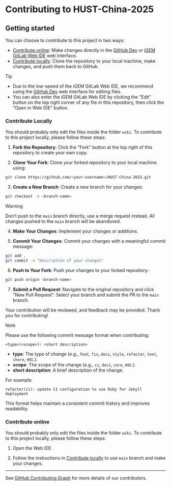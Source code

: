 # Contributing to HUST-China-2025

## Getting started

You can choose to contribute to this project in two ways:

- [Contribute online](#contribute-online): Make changes directly in the [GitHub Dev](https://github.dev/Lucas04-nhr/HUST-China-2025) or [iGEM GitLab Web IDE](https://gitlab.igem.org/-/ide/project/2025/hust-china/edit/main/-/) web interface.
- [Contribute locally](#contribute-locally): Clone the repository to your local machine, make changes, and push them back to GitHub.

> [!TIP]
> - Due to the low-speed of the iGEM GitLab Web IDE, we recommend using the [GitHub Dev](https://github.dev/Lucas04-nhr/HUST-China-2025) web interface for editing files.
> - You can also enter the iGEM GitLab Web IDE by clicking the "Edit" button on the top right corner of any file in this repository, then click the "Open in Web IDE" button.

### Contribute Locally

You should probably only edit the files inside the folder `wiki`. To contribute to this project locally, please follow these steps:

1. **Fork the Repository**: Click the "Fork" button at the top right of this repository to create your own copy.

2. **Clone Your Fork**: Clone your forked repository to your local machine using:
  ```bash
  git clone https://github.com/<your-username>/HUST-China-2025.git
  ```

3. **Create a New Branch**: Create a new branch for your changes:
  ```bash
  git checkout -b <branch-name>
  ```

> [!WARNING]
> Don't push to the `main` branch directly, use a merge request instead. All changes pushed to the `main` branch will be abandoned.

4. **Make Your Changes**: Implement your changes or additions.

5. **Commit Your Changes**: Commit your changes with a meaningful commit message:
  ```bash
  git add .
  git commit -m "Description of your changes"
  ```

6. **Push to Your Fork**: Push your changes to your forked repository:
  ```bash
  git push origin <branch-name>
  ```

7. **Submit a Pull Request**: Navigate to the original repository and click "New Pull Request". Select your branch and submit the PR to the `main` branch.

Your contribution will be reviewed, and feedback may be provided. Thank you for contributing!

> [!NOTE]
> 
> Please use the following commit message format when contributing:
> 
> ```
> <type>(<scope>): <short description>
> ```
> 
> - **type**: The type of change (e.g., `feat`, `fix`, `docs`, `style`, `refactor`, `test`, `chore`, etc.).
> - **scope**: The scope of the change (e.g., `ci`, `docs`, `core`, etc.).
> - **short description**: A brief description of the change.
>
> For example:
> ```
> refactor(ci): update CI configuration to use Ruby for Jekyll deployment
> ```
>
> This format helps maintain a consistent commit history and improves readability.

### Contribute online

You should probably only edit the files inside the folder `wiki`. To contribute to this project locally, please follow these steps:

1. Open the Web IDE

2. Follow the instructions in [Contribute locally](#contribute-locally) to use `main` branch and make your changes.

---

See [GitHub Contributing Graph](https://github.com/Lucas04-nhr/HUST-China_2025/graphs/contributors) for more details of our contributors.